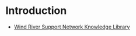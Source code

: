 # Introduction

- [Wind River Support Network Knowledge Library](https://knowledge.windriver.com/en-us/000_Products/000/060)
